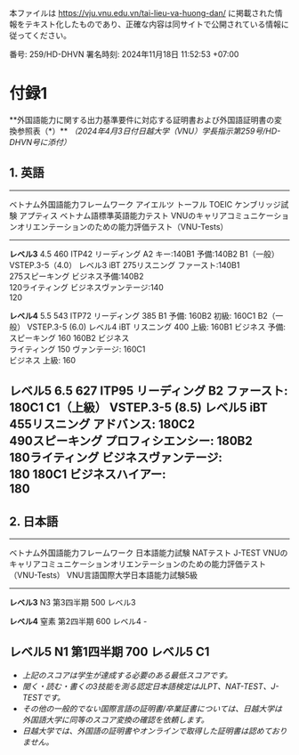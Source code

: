 本ファイルは https://vju.vnu.edu.vn/tai-lieu-va-huong-dan/ に掲載された情報をテキスト化したものであり、正確な内容は同サイトで公開されている情報に従ってください。

番号: 259/HD-DHVN 署名時刻: 2024年11月18日 11:52:53 +07:00

# 付録1

\*\*外国語能力に関する出力基準要件に対応する証明書および外国語証明書の変換参照表（\*）\*\*
*（2024年4月3日付日越大学（VNU）学長指示第259号/HD-DHVN号に添付）*

## 1. 英語

  ------------------------------------------------------------------------------------------------------------------------------------------------------------------------------------------------------------------------------------------
  ベトナム外国語能力フレームワーク   アイエルツ   トーフル   TOEIC             ケンブリッジ試験           アプティス   ベトナム語標準英語能力テスト   VNUのキャリアコミュニケーションオリエンテーションのための能力評価テスト（VNU-Tests）
  ---------------------------------- ------------ ---------- ----------------- -------------------------- ------------ ------------------------------ --------------------------------------------------------------------------------------
  **レベル3**                        4.5          460 ITP42  リーディング      A2 キー:140B1 予備:140B2   B1（一般）   VSTEP.3-5（4.0）               レベル3
                                                  iBT        275リスニング     ファースト:140B1                                                       
                                                             275スピーキング   ビジネス予備:140B2                                                     
                                                             120ライティング   ビジネスヴァンテージ:140                                               
                                                             120                                                                                      

  **レベル4**                        5.5          543 ITP72  リーディング 385  B1 予備: 160B2 初級: 160C1 B2（一般）   VSTEP.3-5 (6.0)                レベル4
                                                  iBT        リスニング 400    上級: 160B1 ビジネス 予備:                                             
                                                             スピーキング 160  160B2 ビジネス                                                         
                                                             ライティング 150  ヴァンテージ: 160C1                                                    
                                                                               ビジネス 上級: 160                                                     

  **レベル5**                        6.5          627 ITP95  リーディング      B2 ファースト: 180C1       C1（上級）   VSTEP.3-5 (8.5)                レベル5
                                                  iBT        455リスニング     アドバンス: 180C2                                                      
                                                             490スピーキング   プロフィシエンシー: 180B2                                              
                                                             180ライティング   ビジネスヴァンテージ:                                                  
                                                             180               180C1 ビジネスハイアー:                                                
                                                                               180                                                                    
  ------------------------------------------------------------------------------------------------------------------------------------------------------------------------------------------------------------------------------------------

## 2. 日本語

  ----------------------------------------------------------------------------------------------------------------------------------------------------------------------------------------------------
  ベトナム外国語能力フレームワーク   日本語能力試験   NATテスト   J-TEST     VNUのキャリアコミュニケーションオリエンテーションのための能力評価テスト（VNU-Tests）   VNU言語国際大学日本語能力試験5級
  ---------------------------------- ---------------- ----------- ---------- -------------------------------------------------------------------------------------- ----------------------------------
  **レベル3**                        N3               第3四半期   500        レベル3                                                                                

  **レベル4**                        窒素             第2四半期   600        レベル4                                                                                \-

  **レベル5**                        N1               第1四半期   700        レベル5                                                                                C1
  ----------------------------------------------------------------------------------------------------------------------------------------------------------------------------------------------------

- *上記のスコアは学生が達成する必要のある最低スコアです。*
- *聞く・読む・書くの3技能を測る認定日本語検定はJLPT、NAT-TEST、J-TESTです。*
- *その他の一般的でない国際言語の証明書/卒業証書については、日越大学は外国語大学に同等のスコア変換の確認を依頼します。*
- *日越大学では、外国語の証明書やオンラインで取得した証明書は認めておりません。*
